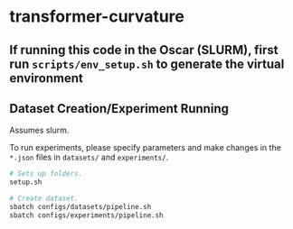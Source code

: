 # transformer-curvature

## If running this code in the Oscar (SLURM), first run `scripts/env_setup.sh` to generate the virtual environment

## Dataset Creation/Experiment Running

Assumes slurm.

To run experiments, please specify parameters and make changes in the `*.json` files in `datasets/` and `experiments/`.

```bash
# Sets up folders.
setup.sh 

# Create dataset.
sbatch configs/datasets/pipeline.sh
sbatch configs/experiments/pipeline.sh
```